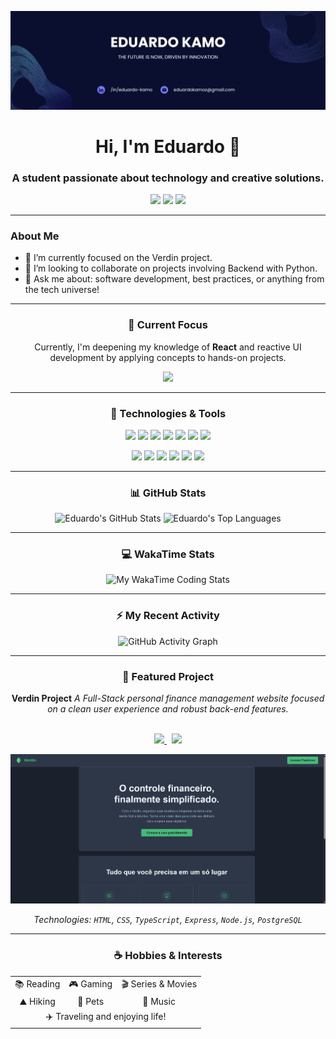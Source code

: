 ![Profile Banner](banner.png)

<div align="center">
  <h1>Hi, I'm Eduardo 👋</h1>
  <h3>A student passionate about technology and creative solutions.</h3>
</div>

<p align="center">
  <a href="https://www.linkedin.com/in/eduardo-kamo/" target="_blank"><img src="https://img.shields.io/badge/-LinkedIn-%230077B5?style=for-the-badge&logo=linkedin&logoColor=white"></a>
  <a href="mailto:eduardokamoz@gmail.com" target="_blank"><img src="https://img.shields.io/badge/-Gmail-%23333?style=for-the-badge&logo=gmail&logoColor=white"></a>
  <a href="https://github.com/edukamoz" target="_blank"><img src="https://img.shields.io/badge/My%20Portfolio-000?style=for-the-badge&logo=ko-fi&logoColor=white"></a>
</p>

---

### About Me

* 🔭 I’m currently focused on the Verdin project.
* 👯 I’m looking to collaborate on projects involving Backend with Python.
* 💬 Ask me about: software development, best practices, or anything from the tech universe!

---

<div align="center">

  ### 🎯 Current Focus
  
  <p>Currently, I'm deepening my knowledge of <strong>React</strong> and reactive UI development by applying concepts to hands-on projects.</p>
  <img src="https://img.shields.io/badge/React-20232A?style=for-the-badge&logo=react&logoColor=61DAFB">
</div>

---

<div align="center">

### 🚀 Technologies & Tools

<p>
  <img src="https://img.shields.io/badge/Python-3776AB?style=for-the-badge&logo=python&logoColor=white">
  <img src="https://img.shields.io/badge/JavaScript-F7DF1E?style=for-the-badge&logo=javascript&logoColor=black">
  <img src="https://img.shields.io/badge/TypeScript-007ACC?style=for-the-badge&logo=typescript&logoColor=white">
  <img src="https://img.shields.io/badge/React-20232A?style=for-the-badge&logo=react&logoColor=61DAFB">
  <img src="https://img.shields.io/badge/Angular-DD0031?style=for-the-badge&logo=angular&logoColor=white">
  <img src="https://img.shields.io/badge/Node.js-339933?style=for-the-badge&logo=nodedotjs&logoColor=white">
  <img src="https://img.shields.io/badge/Express%20js-000000?style=for-the-badge&logo=express&logoColor=white">
</p>
<p>
  <img src="https://img.shields.io/badge/PostgreSQL-316192?style=for-the-badge&logo=postgresql&logoColor=white">
  <img src="https://img.shields.io/badge/MongoDB-4EA94B?style=for-the-badge&logo=mongodb&logoColor=white">
  <img src="https://img.shields.io/badge/Sqlite-003B57?style=for-the-badge&logo=sqlite&logoColor=white">
  <img src="https://img.shields.io/badge/MySQL-005C84?style=for-the-badge&logo=mysql&logoColor=white">
  <img src="https://img.shields.io/badge/dbeaver-382923?style=for-the-badge&logo=dbeaver&logoColor=white">
  <img src="https://img.shields.io/badge/GIT-E44C30?style=for-the-badge&logo=git&logoColor=white">
</p>

</div>

---

<div align="center">

### 📊 GitHub Stats

![Eduardo's GitHub Stats](https://github-readme-stats-znkh.vercel.app/api?username=edukamoz&show_icons=true&theme=dracula&include_all_commits=true&count_private=true)
![Eduardo's Top Languages](https://github-readme-stats-znkh.vercel.app/api/top-langs/?username=edukamoz&layout=compact&langs_count=7&theme=dracula)

</div>

---

<div align="center">

### 💻 WakaTime Stats

![My WakaTime Coding Stats](https://wakatime.com/share/@edukamoz/8ee610ef-d6ea-4910-8a7d-06d80aa8431e.svg)

</div>

---

<div align="center">

### ⚡ My Recent Activity

![GitHub Activity Graph](https://github-readme-activity-graph.vercel.app/graph?username=edukamoz&theme=dracula&hide_border=true&area=true)

</div>

---

<div align="center">

### 📌 Featured Project

**Verdin Project**
*A Full-Stack personal finance management website focused on a clean user experience and robust back-end features.*
<br><br>
<p>
  <a href="https://github.com/edukamoz/verdin" target="_blank">
    <img src="https://img.shields.io/badge/View%20Code-000000?style=for-the-badge&logo=github&logoColor=white">
  </a>
  &nbsp;
  <a href="https://edukamoz.github.io/verdin/" target="_blank">
    <img src="https://img.shields.io/badge/Live%20Demo-4285F4?style=for-the-badge&logo=google-chrome&logoColor=white">
  </a>
</p>
<a href="https://github.com/edukamoz/verdin" target="_blank">
  <img src="verdin.gif" alt="Preview of the Verdin Project">
</a>
<br>

*Technologies: `HTML`, `CSS`, `TypeScript`, `Express`, `Node.js`, `PostgreSQL`*

</div>

---

<div align="center">

  ### ☕ Hobbies & Interests
  
  <table align="center">
    <tr>
      <td align="center">📚 Reading</td>
      <td align="center">🎮 Gaming</td>
      <td align="center">🎬 Series & Movies</td>
    </tr>
    <tr>
      <td align="center">⛰️ Hiking</td>
      <td align="center">🐾 Pets</td>
      <td align="center">🎵 Music</td>
    </tr>
     <tr>
      <td align="center" colspan="3">✈️ Traveling and enjoying life!</td>
    </tr>
  </table>
</div>

<br>
